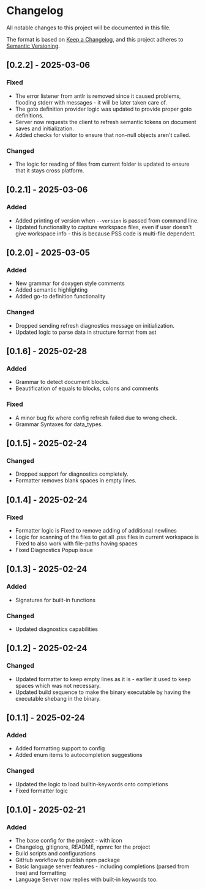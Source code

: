 # Changelog

All notable changes to this project will be documented in this file.

The format is based on [Keep a Changelog](https://keepachangelog.com/en/1.1.0/),
and this project adheres to [Semantic Versioning](https://semver.org/spec/v2.0.0.html).

## [0.2.2] - 2025-03-06

### Fixed

- The error listener from antlr is removed since it caused problems, flooding stderr with messages - it will be later taken care of.
- The goto definition provider logic was updated to provide proper goto definitions.
- Server now requests the client to refresh semantic tokens on document saves and initialization.
- Added checks for visitor to ensure that non-null objects aren't called.

### Changed

- The logic for reading of files from current folder is updated to ensure that it stays cross platform.

## [0.2.1] - 2025-03-06

### Added

- Added printing of version when `--version` is passed from command line.
- Updated functionality to capture workspace files, even if user doesn't give workspace info - this is because PSS code is multi-file dependent.

## [0.2.0] - 2025-03-05

### Added

- New grammar for doxygen style comments
- Added semantic highlighting
- Added go-to definition functionality

### Changed

- Dropped sending refresh diagnostics message on initialization.
- Updated logic to parse data in structure format from ast

## [0.1.6] - 2025-02-28

### Added

- Grammar to detect document blocks.
- Beautification of equals to blocks, colons and comments

### Fixed

- A minor bug fix where config refresh failed due to wrong check.
- Grammar Syntaxes for data_types.

## [0.1.5] - 2025-02-24

### Changed

- Dropped support for diagnostics completely.
- Formatter removes blank spaces in empty lines.

## [0.1.4] - 2025-02-24

### Fixed

- Formatter logic is Fixed to remove adding of additional newlines
- Logic for scanning of the files to get all .pss files in current workspace is Fixed to also work with file-paths having spaces
- Fixed Diagnostics Popup issue

## [0.1.3] - 2025-02-24

### Added

- Signatures for built-in functions

### Changed

- Updated diagnostics capabilities

## [0.1.2] - 2025-02-24

### Changed

- Updated formatter to keep empty lines as it is - earlier it used to keep spaces which was not necessary.
- Updated build sequence to make the binary executable by having the executable shebang in the binary.

## [0.1.1] - 2025-02-24

### Added

- Added formatting support to config
- Added enum items to autocompletion suggestions

### Changed

- Updated the logic to load builtin-keywords onto completions
- Fixed formatter logic

## [0.1.0] - 2025-02-21

### Added

- The base config for the project - with icon
- Changelog, gitignore, README, npmrc for the project
- Build scripts and configurations
- GitHub workflow to publish npm package
- Basic language server features - including completions (parsed from tree) and formatting
- Language Server now replies with built-in keywords too.
